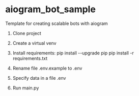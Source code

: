 # aiogram_bot_sample
Template for creating scalable bots with aiogram

1) Clone project

2) Create a virtual venv

3) Install requirements:
    pip install --upgrade pip
    pip install -r requirements.txt
4) Rename file .env.example to .env
5) Specify data in a file .env
6) Run main.py